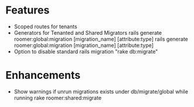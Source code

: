 # Features
+ Scoped routes for tenants
+ Generators for Tenanted and Shared Migrators
    rails generate roomer:global:migration [migration_name] [attribute:type]
    rails generate roomer:global:migration [migration_name] [attribute:type]
+ Option to disable standard rails migration "rake db:migrate"

# Enhancements
+ Show warnings if unrun migrations exists under db/migrate/global while running rake roomer:shared:migrate

